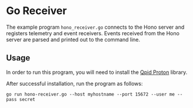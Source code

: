 # Go Receiver

The example program `hono_receiver.go` connects to the Hono server and registers telemetry and event receivers. Events received from the Hono server are parsed and printed out to the command line.

## Usage

In order to run this program, you will need to install the [Qpid Proton](https://qpid.apache.org/proton/) library.

After successful installation, run the program as follows:

```
go run hono-receiver.go --host myhostname --port 15672 --user me --pass secret
```

